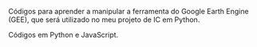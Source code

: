 Códigos para aprender a manipular a ferramenta do Google Earth Engine (GEE), que será utilizado no meu projeto de IC em Python.

Códigos em Python e JavaScript.